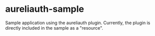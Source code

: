 # aureliauth-sample
Sample application using the aureliauth plugin.
Currently, the plugin is directly included in the sample as a "resource".
